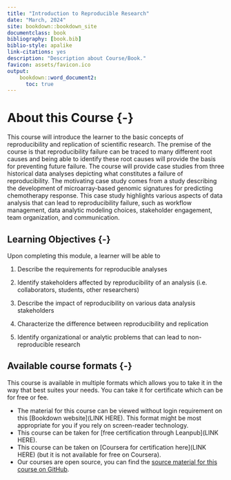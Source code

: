 ```yaml
---
title: "Introduction to Reproducible Research"
date: "March, 2024"
site: bookdown::bookdown_site
documentclass: book
bibliography: [book.bib]
biblio-style: apalike
link-citations: yes
description: "Description about Course/Book."
favicon: assets/favicon.ico
output:
    bookdown::word_document2:
      toc: true
---
```


# About this Course {-} 

This course will introduce the learner to the basic concepts of reproducibility and replication of scientific research. The premise of the course is that reproducibility failure can be traced to many different root causes and being able to identify these root causes will provide the basis for preventing future failure. The course will provide case studies from three historical data analyses depicting what constitutes a failure of reproducibility. The motivating case study comes from a study describing the development of microarray-based genomic signatures for predicting chemotherapy response. This case study highlights various aspects of data analysis that can lead to reproducibility failure, such as workflow management, data analytic modeling choices, stakeholder engagement, team organization, and communication.

## Learning Objectives {-}

Upon completing this module, a learner will be able to

1. Describe the requirements for reproducible analyses

2. Identify stakeholders affected by reproducibility of an analysis (i.e. collaborators, students, other researchers)

3. Describe the impact of reproducibility on various data analysis stakeholders 

4. Characterize the difference between reproducibility and replication

5. Identify organizational or analytic problems that can lead to non-reproducible research




## Available course formats {-}

This course is available in multiple formats which allows you to take it in the way that best suites your needs. You can take it for certificate which can be for free or fee.

- The material for this course can be viewed without login requirement on this [Bookdown website](LINK HERE). This format might be most appropriate for you if you rely on screen-reader technology.
- This course can be taken for [free certification through Leanpub](LINK HERE).
- This course can be taken on [Coursera for certification here](LINK HERE) (but it is not available for free on Coursera).
- Our courses are open source, you can find the [source material for this course on GitHub](https://github.com/fhdsl/Introduction_to_reproducible_research).
